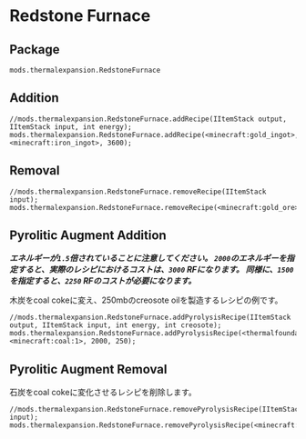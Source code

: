 # Redstone Furnace

## Package

`mods.thermalexpansion.RedstoneFurnace`

## Addition

```zenscript
//mods.thermalexpansion.RedstoneFurnace.addRecipe(IItemStack output, IItemStack input, int energy);
mods.thermalexpansion.RedstoneFurnace.addRecipe(<minecraft:gold_ingot>, <minecraft:iron_ingot>, 3600);
```

## Removal

```zenscript
//mods.thermalexpansion.RedstoneFurnace.removeRecipe(IItemStack input);
mods.thermalexpansion.RedstoneFurnace.removeRecipe(<minecraft:gold_ore>);
```

## Pyrolitic Augment Addition

***エネルギーが`1.5`倍されていることに注意してください。 `2000`のエネルギーを指定すると、実際のレシピにおけるコストは、`3000` RFになります。 同様に、`1500`を指定すると、`2250` RFのコストが必要になります。***

木炭をcoal cokeに変え、250mbのcreosote oilを製造するレシピの例です。

```zenscript
//mods.thermalexpansion.RedstoneFurnace.addPyrolysisRecipe(IItemStack output, IItemStack input, int energy, int creosote);
mods.thermalexpansion.RedstoneFurnace.addPyrolysisRecipe(<thermalfoundation:material:802>, <minecraft:coal:1>, 2000, 250);
```

## Pyrolitic Augment Removal

石炭をcoal cokeに変化させるレシピを削除します。

```zenscript
//mods.thermalexpansion.RedstoneFurnace.removePyrolysisRecipe(IItemStack input);
mods.thermalexpansion.RedstoneFurnace.removePyrolysisRecipe(<minecraft:coal>);
```